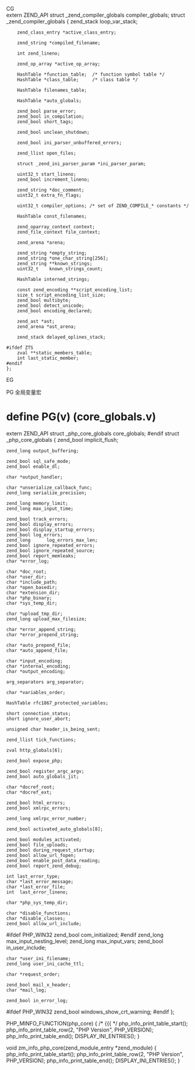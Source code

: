 CG  
    extern ZEND_API struct _zend_compiler_globals compiler_globals;
    struct _zend_compiler_globals {
        zend_stack loop_var_stack;

        zend_class_entry *active_class_entry;

        zend_string *compiled_filename;

        int zend_lineno;

        zend_op_array *active_op_array;

        HashTable *function_table;	/* function symbol table */
        HashTable *class_table;		/* class table */

        HashTable filenames_table;

        HashTable *auto_globals;

        zend_bool parse_error;
        zend_bool in_compilation;
        zend_bool short_tags;

        zend_bool unclean_shutdown;

        zend_bool ini_parser_unbuffered_errors;

        zend_llist open_files;

        struct _zend_ini_parser_param *ini_parser_param;

        uint32_t start_lineno;
        zend_bool increment_lineno;

        zend_string *doc_comment;
        uint32_t extra_fn_flags;

        uint32_t compiler_options; /* set of ZEND_COMPILE_* constants */

        HashTable const_filenames;

        zend_oparray_context context;
        zend_file_context file_context;

        zend_arena *arena;

        zend_string *empty_string;
        zend_string *one_char_string[256];
        zend_string **known_strings;
        uint32_t    known_strings_count;

        HashTable interned_strings;

        const zend_encoding **script_encoding_list;
        size_t script_encoding_list_size;
        zend_bool multibyte;
        zend_bool detect_unicode;
        zend_bool encoding_declared;

        zend_ast *ast;
        zend_arena *ast_arena;

        zend_stack delayed_oplines_stack;

    #ifdef ZTS
        zval **static_members_table;
        int last_static_member;
    #endif
    };

EG

PG 全局变量宏
# define PG(v) (core_globals.v)
extern ZEND_API struct _php_core_globals core_globals;
#endif
struct _php_core_globals {
    zend_bool implicit_flush;

    zend_long output_buffering;

    zend_bool sql_safe_mode;
    zend_bool enable_dl;

    char *output_handler;

    char *unserialize_callback_func;
    zend_long serialize_precision;

    zend_long memory_limit;
    zend_long max_input_time;

    zend_bool track_errors;
    zend_bool display_errors;
    zend_bool display_startup_errors;
    zend_bool log_errors;
    zend_long      log_errors_max_len;
    zend_bool ignore_repeated_errors;
    zend_bool ignore_repeated_source;
    zend_bool report_memleaks;
    char *error_log;

    char *doc_root;
    char *user_dir;
    char *include_path;
    char *open_basedir;
    char *extension_dir;
    char *php_binary;
    char *sys_temp_dir;

    char *upload_tmp_dir;
    zend_long upload_max_filesize;

    char *error_append_string;
    char *error_prepend_string;

    char *auto_prepend_file;
    char *auto_append_file;

    char *input_encoding;
    char *internal_encoding;
    char *output_encoding;

    arg_separators arg_separator;

    char *variables_order;

    HashTable rfc1867_protected_variables;

    short connection_status;
    short ignore_user_abort;

    unsigned char header_is_being_sent;

    zend_llist tick_functions;

    zval http_globals[6];

    zend_bool expose_php;

    zend_bool register_argc_argv;
    zend_bool auto_globals_jit;

    char *docref_root;
    char *docref_ext;

    zend_bool html_errors;
    zend_bool xmlrpc_errors;

    zend_long xmlrpc_error_number;

    zend_bool activated_auto_globals[8];

    zend_bool modules_activated;
    zend_bool file_uploads;
    zend_bool during_request_startup;
    zend_bool allow_url_fopen;
    zend_bool enable_post_data_reading;
    zend_bool report_zend_debug;

    int last_error_type;
    char *last_error_message;
    char *last_error_file;
    int  last_error_lineno;

    char *php_sys_temp_dir;

    char *disable_functions;
    char *disable_classes;
    zend_bool allow_url_include;
#ifdef PHP_WIN32
    zend_bool com_initialized;
#endif
    zend_long max_input_nesting_level;
    zend_long max_input_vars;
    zend_bool in_user_include;

    char *user_ini_filename;
    zend_long user_ini_cache_ttl;

    char *request_order;

    zend_bool mail_x_header;
    char *mail_log;

    zend_bool in_error_log;

#ifdef PHP_WIN32
    zend_bool windows_show_crt_warning;
#endif
};

PHP_MINFO_FUNCTION(php_core) { /* {{{ */
	php_info_print_table_start();
	php_info_print_table_row(2, "PHP Version", PHP_VERSION);
	php_info_print_table_end();
	DISPLAY_INI_ENTRIES();
}

void  zm_info_php_core(zend_module_entry *zend_module)
{
	php_info_print_table_start();
	php_info_print_table_row(2, "PHP Version", PHP_VERSION);
	php_info_print_table_end();
	DISPLAY_INI_ENTRIES();
}



